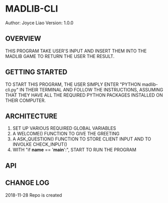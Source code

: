 # MADLIB-CLI


Author: Joyce Liao
Version: 1.0.0




## OVERVIEW
THIS PROGRAM TAKE USER'S INPUT AND INSERT THEM INTO THE MADLIB GAME TO RETURN THE USER THE RESULT.


## GETTING STARTED
TO START THIS PROGRAM, THE USER SIMPLY ENTER "PYTHON madlib-cli.py" IN THEIR TERMINAL AND FOLLOW THE INSTRUCTIONS, ASSUMING THAT THEY HAVE ALL THE REQUIRED PYTHON PACKAGES INSTALLED ON THEIR COMPUTER.


## ARCHITECTURE
1. SET UP VARIOUS REQUIRED GLOBAL VARIABLES
2. A WELCOME() FUNCTION TO GIVE THE GREETING
3. A ASK_QUESTION() FUNCTION TO STORE CLIENT INPUT AND TO INVOLKE CHECK_INPUT()
4. WITH "if __name__ == '__main__':", START TO RUN THE PROGRAM


## API



## CHANGE LOG




2018-11-28 Repo is created
